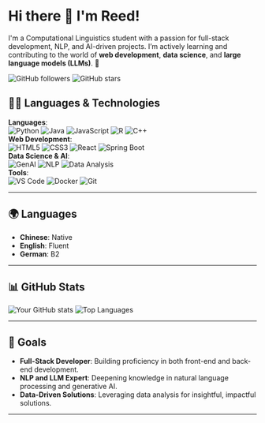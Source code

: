 # Hi there 👋 I'm Reed!

I'm a Computational Linguistics student with a passion for full-stack development, NLP, and AI-driven projects. I’m actively learning and contributing to the world of **web development**, **data science**, and **large language models (LLMs)**. 🚀

![GitHub followers](https://img.shields.io/github/followers/whitney-house?label=Follow&style=social)
![GitHub stars](https://img.shields.io/github/stars/whitney-house?affiliations=OWNER%2CCOLLABORATOR&style=social)

## 👨‍💻 Languages & Technologies
**Languages**:  
![Python](https://img.shields.io/badge/-Python-3776AB?logo=python&logoColor=white&style=for-the-badge) 
![Java](https://img.shields.io/badge/-Java-007396?logo=java&logoColor=white&style=for-the-badge) 
![JavaScript](https://img.shields.io/badge/-JavaScript-F7DF1E?logo=javascript&logoColor=black&style=for-the-badge) 
![R](https://img.shields.io/badge/-R-276DC3?logo=r&logoColor=white&style=for-the-badge) 
![C++](https://img.shields.io/badge/-C++-00599C?logo=c%2B%2B&logoColor=white&style=for-the-badge)  
**Web Development**:  
![HTML5](https://img.shields.io/badge/-HTML5-E34F26?logo=html5&logoColor=white&style=for-the-badge) 
![CSS3](https://img.shields.io/badge/-CSS3-1572B6?logo=css3&logoColor=white&style=for-the-badge) 
![React](https://img.shields.io/badge/-React-61DAFB?logo=react&logoColor=black&style=for-the-badge) 
![Spring Boot](https://img.shields.io/badge/-Spring%20Boot-6DB33F?logo=spring-boot&logoColor=white&style=for-the-badge)  
**Data Science & AI**:  
![GenAI](https://img.shields.io/badge/-GenAI-ff6b6b?style=for-the-badge) 
![NLP](https://img.shields.io/badge/-NLP-FF6F00?style=for-the-badge) 
![Data Analysis](https://img.shields.io/badge/-Data%20Analysis-1E90FF?style=for-the-badge)  
**Tools**:  
![VS Code](https://img.shields.io/badge/-VS%20Code-007ACC?logo=visual-studio-code&logoColor=white&style=for-the-badge) 
![Docker](https://img.shields.io/badge/-Docker-2496ED?logo=docker&logoColor=white&style=for-the-badge) 
![Git](https://img.shields.io/badge/-Git-F05032?logo=git&logoColor=white&style=for-the-badge)

---

## 🌍 Languages
- **Chinese**: Native
- **English**: Fluent
- **German**: B2


---

## 📊 GitHub Stats
![Your GitHub stats](https://github-readme-stats.vercel.app/api?username=whitney-house&show_icons=true&theme=radical)
![Top Languages](https://github-readme-stats.vercel.app/api/top-langs/?username=whitney-house&layout=compact&theme=radical)

---

## 🎯 Goals
- **Full-Stack Developer**: Building proficiency in both front-end and back-end development.
- **NLP and LLM Expert**: Deepening knowledge in natural language processing and generative AI.
- **Data-Driven Solutions**: Leveraging data analysis for insightful, impactful solutions.

---

